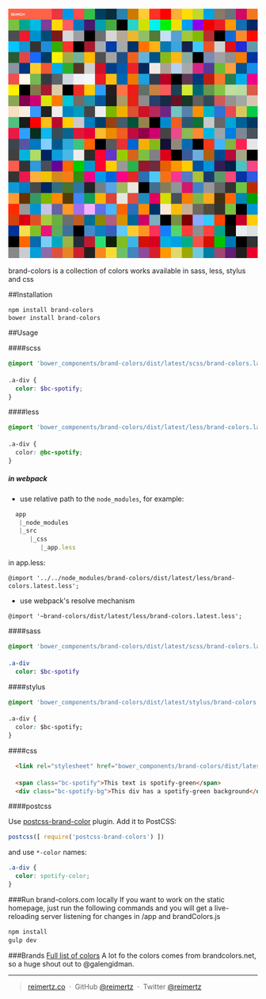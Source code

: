 ![](brand-colors.png)

brand-colors is a collection of colors works available in sass, less, stylus and css

##Installation

```
npm install brand-colors
bower install brand-colors
```

##Usage

####scss
```scss
@import 'bower_components/brand-colors/dist/latest/scss/brand-colors.latest.scss'

.a-div {
  color: $bc-spotify;
}
```
####less
```css
@import 'bower_components/brand-colors/dist/latest/less/brand-colors.latest.less'

.a-div {
  color: @bc-spotify;
}
```
##### in webpack
  * use relative path to the `node_modules`, for example:
  
  ```js
    app
     |_node_modules
     |_src
        |_css
           |_app.less
  ```
  in app.less:
  
  ```less
  @import '../../node_modules/brand-colors/dist/latest/less/brand-colors.latest.less';
  ```
  
  * use webpack's resolve mechanism
  
  ```less
  @import '~brand-colors/dist/latest/less/brand-colors.latest.less';
  ```
  
####sass
```sass
@import 'bower_components/brand-colors/dist/latest/scss/brand-colors.latest.sass'

.a-div
  color: $bc-spotify
```
####stylus
```css
@import 'bower_components/brand-colors/dist/latest/stylus/brand-colors.latest.styl'

.a-div {
  color: $bc-spotify;
}
```
####css

```html
  <link rel="stylesheet" href="bower_components/brand-colors/dist/latest/css/brand-colors.latest.min.css">`

  <span class="bc-spotify">This text is spotify-green</span>
  <div class="bc-spotify-bg">This div has a spotify-green background</div>
```
####postcss

Use [postcss-brand-color](https://github.com/postcss/postcss-brand-colors) plugin. Add it to PostCSS:

```js
postcss([ require('postcss-brand-colors') ])
```

and use `*-color` names:

```css
.a-div {
  color: spotify-color;
}
```

###Run brand-colors.com locally
If you want to work on the static homepage, just run the following commands
and you will get a live-reloading server listening for changes in /app
and brandColors.js
```bash
npm install
gulp dev
```
###Brands
[Full list of colors](https://github.com/reimertz/brand-colors/blob/master/data/brandColors.js#L8)
A lot fo the colors comes from brandcolors.net, so a huge shout out to @galengidman.

---
> [reimertz.co](http://reimertz.co) &nbsp;&middot;&nbsp;
> GitHub [@reimertz](https://github.com/reimertz) &nbsp;&middot;&nbsp;
> Twitter [@reimertz](https://twitter.com/reimertz)
